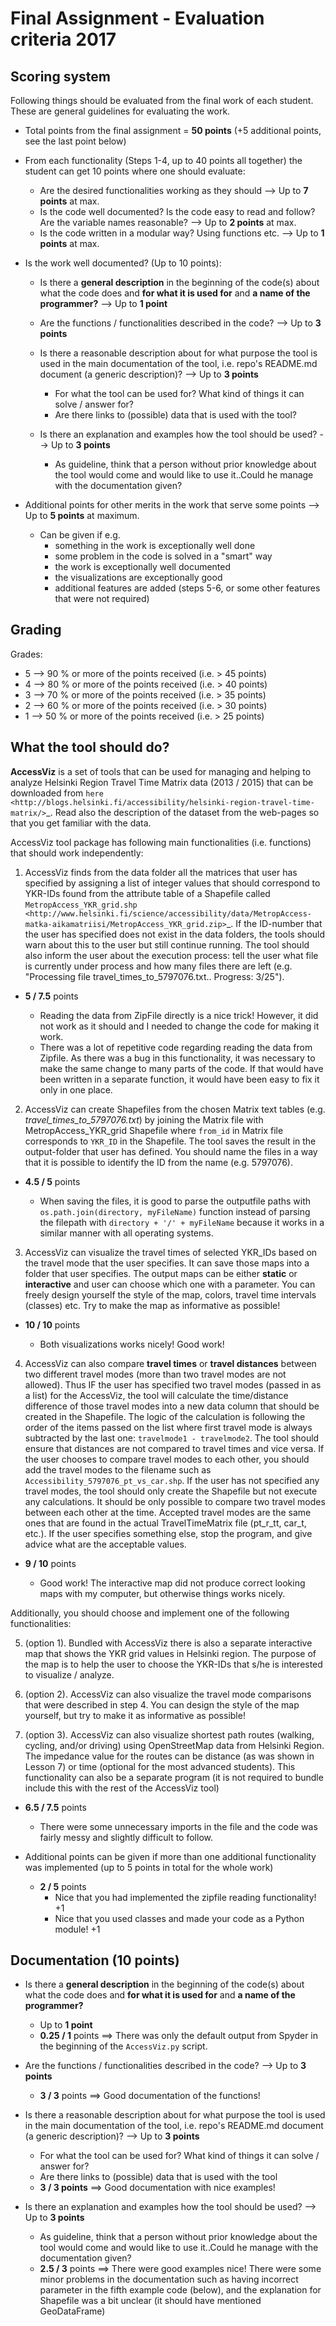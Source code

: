 # Final Assignment - Evaluation criteria 2017

## Scoring system

Following things should be evaluated from the final work of each student. These are general guidelines for evaluating the work.

- Total points from the final assignment = **50 points** (+5 additional points, see the last point below)

- From each functionality (Steps 1-4, up to 40 points all together) the student can get 10 points where one should evaluate:

  - Are the desired functionalities working as they should --> Up to **7 points** at max.
  - Is the code well documented? Is the code easy to read and follow? Are the variable names reasonable? --> Up to **2 points** at max.
  - Is the code written in a modular way? Using functions etc. --> Up to **1 points** at max.

- Is the work well documented? (Up to 10 points):

  - Is there a **general description** in the beginning of the code(s) about what the code does and **for what it is used for** and **a name of the programmer?** --> Up to **1 point**
  - Are the functions / functionalities described in the code? --> Up to **3 points**
  - Is there a reasonable description about for what purpose the tool is used in the main documentation of the tool, i.e. repo's README.md document (a generic description)? --> Up to **3 points**
    - For what the tool can be used for? What kind of things it can solve / answer for?
    - Are there links to (possible) data that is used with the tool?

  - Is there an explanation and examples how the tool should be used? --> Up to **3 points**
    - As guideline, think that a person without prior knowledge about the tool would come and would like to use it..Could he manage with the documentation given?

- Additional points for other merits in the work that serve some points --> Up to **5 points** at maximum.
  - Can be given if e.g.
     - something in the work is exceptionally well done
     - some problem in the code is solved in a "smart" way
     - the work is exceptionally well documented
     - the visualizations are exceptionally good
     - additional features are added (steps 5-6, or some other features that were not required)

## Grading

Grades:

 - 5 --> 90 % or more of the points received (i.e. > 45 points)
 - 4 --> 80 % or more of the points received (i.e. > 40 points)
 - 3 --> 70 % or more of the points received (i.e. > 35 points)
 - 2 --> 60 % or more of the points received (i.e. > 30 points)
 - 1 --> 50 % or more of the points received (i.e. > 25 points)

## What the tool should do?

**AccessViz** is a set of tools that can be used for managing and helping to analyze
Helsinki Region Travel Time Matrix data (2013 / 2015) that can be downloaded from
`here <http://blogs.helsinki.fi/accessibility/helsinki-region-travel-time-matrix/>`_.
Read also the description of the dataset from the web-pages so that you get familiar with the data.

AccessViz tool package has following main functionalities (i.e. functions) that should work independently:

1. AccessViz finds from the data folder all the matrices that user has specified by assigning a list of integer values that should correspond to YKR-IDs found from the attribute table of a Shapefile called `MetropAccess_YKR_grid.shp <http://www.helsinki.fi/science/accessibility/data/MetropAccess-matka-aikamatriisi/MetropAccess_YKR_grid.zip>`_.
If the ID-number that the user has specified does not exist in the data folders, the tools should warn about this to the user but still continue running.
The tool should also inform the user about the execution process: tell the user what file is currently under process and how many files there are left
(e.g. "Processing file travel_times_to_5797076.txt.. Progress: 3/25").

 - **5 / 7.5** points
    
    - Reading the data from ZipFile directly is a nice trick! However, it did not work as it should and I needed to change the code for making it work.
    - There was a lot of repetitive code regarding reading the data from Zipfile. As there was a bug in this functionality, it was necessary to make the same change to many parts of the code. If that would have been written in a separate function, it would have been easy to fix it only in one place. 

2. AccessViz can create Shapefiles from the chosen Matrix text tables (e.g. *travel_times_to_5797076.txt*) by joining the Matrix file with
MetropAccess_YKR_grid Shapefile  where ``from_id`` in Matrix file corresponds to ``YKR_ID`` in the Shapefile. The tool saves the result in the output-folder
that user has defined. You should name the files in a way that it is possible to identify the ID from the name (e.g. 5797076).

  - **4.5 / 5** points
    
    - When saving the files, it is good to parse the outputfile paths with `os.path.join(directory, myFileName)` function instead of parsing the filepath with `directory + '/' + myFileName` because it works in a similar manner with all operating systems.

3. AccessViz can visualize the travel times of selected YKR_IDs based on the travel mode that the user specifies. It can save those maps into a folder that user specifies. The output
maps can be either **static** or **interactive** and user can choose which one with a parameter. You can freely design yourself the style of the map, colors, travel time intervals (classes)
etc. Try to make the map as informative as possible!

  - **10 / 10** points
  
    - Both visualizations works nicely! Good work!

4. AccessViz can also compare **travel times** or **travel distances** between two different travel modes (more than two travel modes are not allowed).
Thus IF the user has specified two travel modes (passed in as a list) for the AccessViz, the tool will calculate the time/distance difference of those travel modes
into a new data column that should be created in the Shapefile. The logic of the calculation is following the order of the items passed on the list where first
travel mode is always subtracted by the last one: ``travelmode1 - travelmode2``.
The tool should ensure that distances are not compared to travel times and vice versa. If the user chooses to compare travel modes to each other,
you should add the travel modes to the filename such as ``Accessibility_5797076_pt_vs_car.shp``. If the user has not specified any travel modes,
the tool should only create the Shapefile but not execute any calculations. It should be only possible to compare two travel modes between each other at the time.
Accepted travel modes are the same ones that are found in the actual TravelTimeMatrix file (pt_r_tt, car_t, etc.).
If the user specifies something else, stop the program, and give advice what are the acceptable values.

  - **9 / 10** points
  
    - Good work! The interactive map did not produce correct looking maps with my computer, but otherwise things works nicely. 
  
Additionally, you should choose and implement one of the following functionalities:

5. (option 1). Bundled with AccessViz there is also a separate interactive map that shows the YKR grid values in Helsinki region. The purpose of the map is to help the user to choose the YKR-IDs that s/he is interested to visualize / analyze.

6. (option 2). AccessViz can also visualize the travel mode comparisons that were described in step 4. You can design the style of the map yourself, but try to make it as informative as possible!

7. (option 3). AccessViz can also visualize shortest path routes (walking, cycling, and/or driving) using OpenStreetMap data from Helsinki Region. The impedance value for the routes can be distance (as was shown in Lesson 7) or time (optional for the most advanced students). This functionality can also be a separate program (it is not required to bundle include this with the rest of the AccessViz tool)
  - **6.5 / 7.5** points
  
    - There were some unnecessary imports in the file and the code was fairly messy and slightly difficult to follow.   

- Additional points can be given if more than one additional functionality was implemented (up to 5 points in total for the whole work)

  - **2 / 5** points 
    - Nice that you had implemented the zipfile reading functionality! +1 
    - Nice that you used classes and made your code as a Python module! +1

## Documentation (10 points)
  
- Is there a **general description** in the beginning of the code(s) about what the code does and **for what it is used for** and **a name of the programmer?**
  - Up to **1 point**
   - **0.25 / 1** points ==> There was only the default output from Spyder in the beginning of the `AccessViz.py` script.  

- Are the functions / functionalities described in the code? --> Up to **3 points**
  - **3 / 3** points ==> Good documentation of the functions!

- Is there a reasonable description about for what purpose the tool is used in the main documentation of the tool, i.e. repo's README.md document (a generic description)? --> Up to **3 points**
    - For what the tool can be used for? What kind of things it can solve / answer for?
    - Are there links to (possible) data that is used with the tool
    - **3 / 3 points** ==> Good documentation with nice examples!

- Is there an explanation and examples how the tool should be used? --> Up to **3 points**
    - As guideline, think that a person without prior knowledge about the tool would come and would like to use it..Could he manage with the documentation given?
    - **2.5 / 3** points ==> There were good examples nice! There were some minor problems in the documentation such as having incorrect parameter in the fifth example code (below), and the explanation for Shapefile was a bit unclear (it should have mentioned GeoDataFrame)
      
